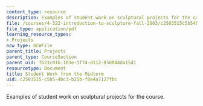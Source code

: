 ```yaml
---
content_type: resource
description: Examples of student work on sculptural projects for the course.
file: /courses/4-322-introduction-to-sculpture-fall-2003/c2503515c5b54bc3b25bf8e4a7127fbc_sanjitmid.pdf
file_type: application/pdf
learning_resource_types:
- Projects
ocw_type: OCWFile
parent_title: Projects
parent_type: CourseSection
parent_uid: f621c01b-103e-1f74-d112-850044da1541
resourcetype: Document
title: Student Work from the Midterm
uid: c2503515-c5b5-4bc3-b25b-f8e4a7127fbc
---
```

Examples of student work on sculptural projects for the course.

